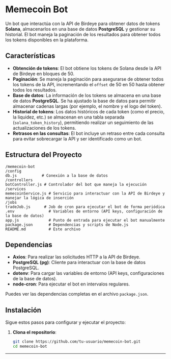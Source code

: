 # Memecoin Bot

Un bot que interactúa con la API de Birdeye para obtener datos de tokens **Solana**, almacenarlos en una base de datos **PostgreSQL** y gestionar su historial. El bot maneja la paginación de los resultados para obtener todos los tokens disponibles en la plataforma.

## Características

- **Obtención de tokens**: El bot obtiene los tokens de Solana desde la API de Birdeye en bloques de 50.
- **Paginación**: Se maneja la paginación para asegurarse de obtener todos los tokens de la API, incrementando el `offset` de 50 en 50 hasta obtener todos los resultados.
- **Base de datos**: La información de los tokens se almacena en una base de datos **PostgreSQL**. Se ha ajustado la base de datos para permitir almacenar cadenas largas (por ejemplo, el nombre y el logo del token).
- **Historial de tokens**: Los datos históricos de cada token (como el precio, la liquidez, etc.) se almacenan en una tabla separada (`solana_token_history`), permitiendo realizar un seguimiento de las actualizaciones de los tokens.
- **Retrasos en las consultas**: El bot incluye un retraso entre cada consulta para evitar sobrecargar la API y ser identificado como un bot.

## Estructura del Proyecto
	/memecoin-bot
	/config
	db.js           # Conexión a la base de datos
	/controllers
	botController.js # Controlador del bot que maneja la ejecución
	/services
	memecoinService.js # Servicio para interactuar con la API de Birdeye y manejar la lógica de inserción
	/jobs
	tradeJob.js      # Job de cron para ejecutar el bot de forma periódica
	.env               # Variables de entorno (API keys, configuración de la base de datos)
	app.js             # Punto de entrada para ejecutar el bot manualmente
	package.json       # Dependencias y scripts de Node.js
	README.md          # Este archivo

## Dependencias

- **Axios**: Para realizar las solicitudes HTTP a la API de Birdeye.
- **PostgreSQL (pg)**: Cliente para interactuar con la base de datos PostgreSQL.
- **dotenv**: Para cargar las variables de entorno (API keys, configuraciones de la base de datos).
- **node-cron**: Para ejecutar el bot en intervalos regulares.

Puedes ver las dependencias completas en el archivo `package.json`.

## Instalación

Sigue estos pasos para configurar y ejecutar el proyecto:

1. **Clona el repositorio**:

   ```bash
   git clone https://github.com/tu-usuario/memecoin-bot.git
   cd memecoin-bot

---
